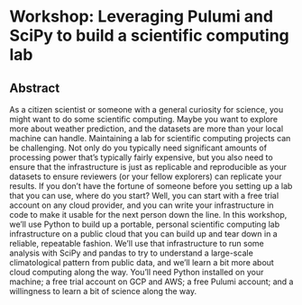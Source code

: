 # Workshop: Leveraging Pulumi and SciPy to build a scientific computing lab

## Abstract
As a citizen scientist or someone with a general curiosity for science, you might want to do some scientific computing. Maybe you want to explore more about weather prediction, and the datasets are more than your local machine can handle. Maintaining a lab for scientific computing projects can be challenging. Not only do you typically need significant amounts of processing power that’s typically fairly expensive, but you also need to ensure that the infrastructure is just as replicable and reproducible as your datasets to ensure reviewers (or your fellow explorers) can replicate your results. If you don’t have the fortune of someone before you setting up a lab that you can use, where do you start? Well, you can start with a free trial account on any cloud provider, and you can write your infrastructure in code to make it usable for the next person down the line.  In this workshop, we’ll use Python to build up a portable, personal scientific computing lab infrastructure on a public cloud that you can build up and tear down in a reliable, repeatable fashion. We’ll use that infrastructure to run some analysis with SciPy and pandas to try to understand a large-scale climatological pattern from public data, and we’ll learn a bit more about cloud computing along the way.  You’ll need Python installed on your machine; a free trial account on GCP and AWS; a free Pulumi account; and a willingness to learn a bit of science along the way.
    